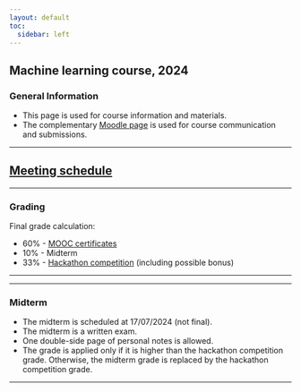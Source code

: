 ```yaml
---
layout: default
toc:
  sidebar: left
---
```


## Machine learning course, 2024

### General Information
* This page is used for course information and materials.
* The complementary [Moodle page](https://moodle.sce.ac.il/course/view.php?id=29164) is used for course communication and submissions. 

---

## [Meeting schedule](/suppl/ml/ml_meetings2024)

---
### Grading 
Final grade calculation:
* 60% - [MOOC certificates](/suppl/ml/ml_mooc2024)
* 10% - Midterm 
* 33% - [Hackathon competition](/suppl/ml/ml_hackathon2024) (including possible bonus)
  
---


---

### Midterm
* The midterm is scheduled at 17/07/2024 (not final). 
* The midterm is a written exam. 
* One double-side page of personal notes is allowed.
* The grade is applied only if it is higher than the hackathon competition grade. Otherwise, the midterm grade is replaced by the hackathon competition grade.

---